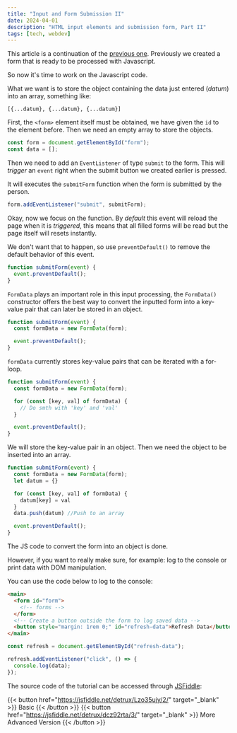 ```yaml
---
title: "Input and Form Submission II"
date: 2024-04-01
description: "HTML input elements and submission form, Part II"
tags: [tech, webdev]
---
```


This article is a continuation of the [previous one](../01-04-2024-input-dan-form-submission-js-i/). Previously we created a form that is ready to be processed with Javascript.

So now it's time to work on the Javascript code.

What we want is to store the object containing the data just entered (*datum*) into an array, something like:

```plain
[{...datum}, {...datum}, {...datum}]
```

First, the `<form>` element itself must be obtained, we have given the `id` to the element before. Then we need an empty array to store the objects.

```js
const form = document.getElementById("form");
const data = [];
```

Then we need to add an `EventListener` of type `submit` to the form. This will *trigger* an `event` right when the submit button we created earlier is pressed.

It will executes the `submitForm` function when the form is submitted by the person.

```js
form.addEventListener("submit", submitForm);
```

Okay, now we focus on the function. By *default* this event will reload the page when it is *triggered*, this means that all filled forms will be read but the page itself will resets instantly.

We don't want that to happen, so use `preventDefault()` to remove the default behavior of this event.

```js
function submitForm(event) {
  event.preventDefault();
}
```

`FormData` plays an important role in this input processing, the `FormData()` constructor offers the best way to convert the inputted form into a key-value pair that can later be stored in an object.

```js
function submitForm(event) {
  const formData = new FormData(form);

  event.preventDefault();
}
```

`formData` currently stores key-value pairs that can be iterated with a for-loop.

```js
function submitForm(event) {
  const formData = new FormData(form);

  for (const [key, val] of formData) {
    // Do smth with 'key' and 'val'
  }

  event.preventDefault();
}
```

We will store the key-value pair in an object. Then we need the object to be inserted into an array.

```js
function submitForm(event) {
  const formData = new FormData(form);
  let datum = {}

  for (const [key, val] of formData) {
    datum[key] = val
  }
  data.push(datum) //Push to an array

  event.preventDefault();
}
```

The JS code to convert the form into an object is done.

However, if you want to really make sure, for example: log to the console or print data with DOM manipulation.

You can use the code below to log to the console:

```html
<main>
  <form id="form">
    <!-- forms -->
  </form>
  <!-- Create a button outside the form to log saved data -->
  <button style="margin: 1rem 0;" id="refresh-data">Refresh Data</button>
</main>
```
```js
const refresh = document.getElementById("refresh-data");

refresh.addEventListener("click", () => {
  console.log(data);
});
```

The source code of the tutorial can be accessed through [JSFiddle](https://www.jsfiddle.net):

{{< button href="https://jsfiddle.net/detrux/Lzo35ujy/2/" target="_blank" >}}
Basic
{{< /button >}}
{{< button href="https://jsfiddle.net/detrux/dcz92rta/3/" target="_blank" >}}
More Advanced Version
{{< /button >}} 